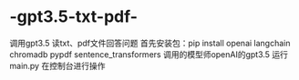 # -gpt3.5-txt-pdf-
调用gpt3.5 读txt、pdf文件回答问题
首先安装包：pip install openai langchain chromadb pypdf sentence_transformers
调用的模型师openAI的gpt3.5
运行main.py
在控制台进行操作
